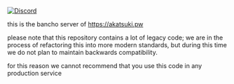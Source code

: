 [![Discord](https://discordapp.com/api/guilds/365406575893938177/widget.png?style=shield)](https://discord.gg/5cBtMPW)

this is the bancho server of https://akatsuki.pw

please note that this repository contains a lot of legacy code; we are in the
process of refactoring this into more modern standards, but during this time we
do not plan to maintain backwards compatibility.

for this reason we cannot recommend that you use this code in any production
service

